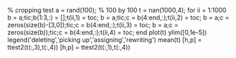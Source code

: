 % cropping test
a = rand(100); % 100 by 100
t = nan(1000,4);
for ii = 1:1000
b = a;tic;b(1:3,:) = [];t(ii,1) = toc;
b = a;tic;c = b(4:end,:);t(ii,2) = toc;
b = a;c = zeros(size(b)-[3,0]);tic;c = b(4:end,:);t(ii,3) = toc;
b = a;c = zeros(size(b));tic;c = b(4:end,:);t(ii,4) = toc;
end
plot(t)
ylim([0,1e-5])
legend('deleting','picking up','assigning','rewriting')
mean(t)
[h,p] = ttest2(t(:,3),t(:,4))
[h,p] = ttest2(t(:,1),t(:,4))